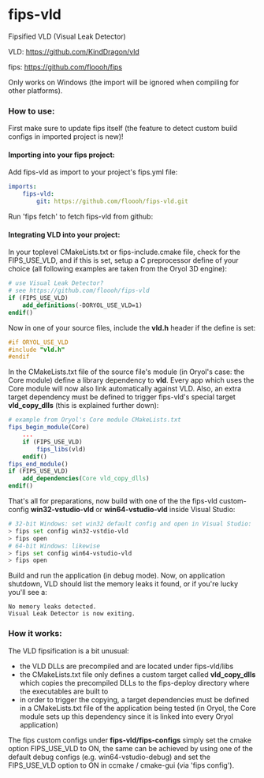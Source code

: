 # fips-vld
Fipsified VLD (Visual Leak Detector)

VLD: https://github.com/KindDragon/vld

fips: https://github.com/floooh/fips

Only works on Windows (the import will be ignored when compiling for
other platforms).

### How to use:

First make sure to update fips itself (the feature to detect 
custom build configs in imported project is new)!

#### Importing into your fips project:

Add fips-vld as import to your project's fips.yml file:

```yaml
imports:
    fips-vld:
        git: https://github.com/floooh/fips-vld.git
```

Run 'fips fetch' to fetch fips-vld from github:

#### Integrating VLD into your project:

In your toplevel CMakeLists.txt or fips-include.cmake file, check for the 
FIPS\_USE\_VLD, and if this is set, setup a C preprocessor define of your
choice (all following examples are taken from the Oryol 3D engine):

```cmake
# use Visual Leak Detector?
# see https://github.com/floooh/fips-vld
if (FIPS_USE_VLD)
    add_definitions(-DORYOL_USE_VLD=1)
endif()
```

Now in one of your source files, include the **vld.h** header if the define
is set:

```cpp
#if ORYOL_USE_VLD
#include "vld.h"
#endif
```

In the CMakeLists.txt file of the source file's module (in Oryol's case: the 
Core module) define a library dependency to **vld**. Every app which uses the
Core module will now also link automatically against VLD. Also, an extra target dependency
must be defined to trigger fips-vld's special target **vld\_copy\_dlls** (this is explained
further down):

```cmake
# example from Oryol's Core module CMakeLists.txt
fips_begin_module(Core)
    ...
    if (FIPS_USE_VLD)
        fips_libs(vld)
    endif()
fips_end_module()
if (FIPS_USE_VLD)
    add_dependencies(Core vld_copy_dlls)
endif()
```

That's all for preparations, now build with one of the the 
fips-vld custom-config **win32-vstudio-vld** or **win64-vstudio-vld** 
inside Visual Studio:

```bash
# 32-bit Windows: set win32 default config and open in Visual Studio:
> fips set config win32-vstdio-vld
> fips open
# 64-bit Windows: likewise
> fips set config win64-vstudio-vld
> fips open
```

Build and run the application (in debug mode). Now, on application shutdown, 
VLD should list the memory leaks it found, or if you're lucky you'll see a:

```
No memory leaks detected.
Visual Leak Detector is now exiting.
```

### How it works:

The VLD fipsification is a bit unusual:

- the VLD DLLs are precompiled and are located under fips-vld/libs
- the CMakeLists.txt file only defines a custom target called **vld\_copy\_dlls** 
which copies the precompiled DLLs to the fips-deploy directory where the
executables are built to
- in order to trigger the copying, a target dependencies must be defined
in a CMakeLists.txt file of the application being tested (in Oryol, the
Core module sets up this dependency since it is linked into every Oryol
application)

The fips custom configs under **fips-vld/fips-configs** simply set the
cmake option FIPS\_USE\_VLD to ON, the same can be achieved by using
one of the default debug configs (e.g. win64-vstudio-debug) and 
set the FIPS\_USE\_VLD option to ON in ccmake / cmake-gui (via 'fips config').


